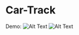 # Car-Track
Demo:
  ![Alt Text](https://media.giphy.com/media/eHF45388o6i9zFrGce/giphy.gif)
  ![Alt Text](https://media.giphy.com/media/vFKqnCdLPNOKc/giphy.gif)
